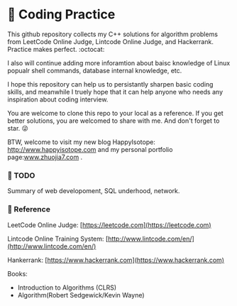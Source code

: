 # :rocket: Coding Practice

This github repository collects my C++ solutions for algorithm problems from LeetCode Online Judge, Lintcode Online Judge, and Hackerrank. Practice makes perfect. :octocat:

I also will continue adding more inforamtion about baisc knowledge of Linux popualr shell commands, database internal knowledge, etc.

I hope this repository can help us to persistantly sharpen basic coding skills, and meanwhile I truely hope that it can help anyone who needs any inspiration about coding interview.  

You are welcome to clone this repo to your local as a reference. If you get better solutions, you are welcomed to share with me. And don't forget to star. :stuck_out_tongue_winking_eye:


BTW, welcome to visit my new blog HappyIsotope: http://www.happyisotope.com and my personal portfolio page:www.zhuojia7.com .

### :dart: TODO
Summary of web developoment, SQL underhood, network.

### :book: Reference

LeetCode Online Judge: [https://leetcode.com](https://leetcode.com)

Lintcode Online Training System: [http://www.lintcode.com/en/](http://www.lintcode.com/en/)

Hankerrank: [https://www.hackerrank.com](https://www.hackerrank.com)

Books:

* Introduction to Algorithms (CLRS)
* Algorithm(Robert Sedgewick/Kevin Wayne)
